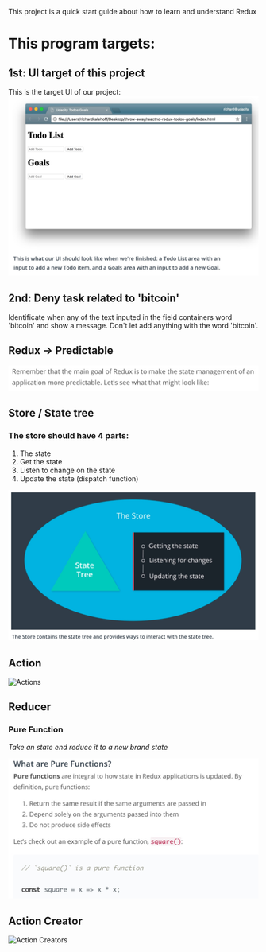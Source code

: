 This project is a quick start guide about how to learn and understand Redux

# This program targets:

## 1st: UI target of this project
This is the target UI of our project:
![UI target](./ui_target.jpg)

## 2nd: Deny task related to 'bitcoin'

Identificate when any of the text inputed in the field containers word 'bitcoin' and show a message. 
Don't let add anything with the word 'bitcoin'.

## Redux -> Predictable
![Predictable](./predictable.jpg)

## Store / State tree

### The store should have 4 parts:
1. The state
1. Get the state
1. Listen to change on the state
1. Update the state (dispatch function)

![4 parts of Store](./store_4_parts.jpg)

## Action

![Actions](./actions)

## Reducer

### Pure Function

*Take an state end reduce it to a new brand state*

![Pure Functions](./pure_function_definition.jpg)

## Action Creator

![Action Creators](./action_creators)
